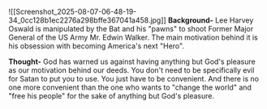 ![[Screenshot_2025-08-07-06-48-19-34_0cc128b1ec2276a298bffe367041a458.jpg]]
**Background-** Lee Harvey Oswald is manipulated by the Bat and his "pawns" to shoot Former Major General of the US Army Mr. Edwin Walker. The main motivation behind it is his obsession with becoming America's next "Hero".

**Thought-** God has warned us against having anything but God's pleasure as our motivation behind our deeds. 
You don't need to be specifically evil for Satan to put you to use. You just have to be convenient.
And there is no one more convenient than the one who wants to "change the world" and "free his people" for the sake of anything but God's pleasure. 